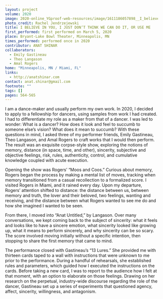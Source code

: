```yaml
---
layout: project
volume: 2020
image: 2020-online_YGproof-web-resources/image/1611186057898__I_believe_in_you__I_just_don_t_think_we_can_do_it__or_Use_Me--Anat_Shinar.png
photo_credit: Rachel Jendrzejewski
title: I BELIEVE IN YOU, I JUST DON’T THINK WE CAN DO IT, OR USE ME
first_performed: first performed on March 5, 2020
place: Bryant-Lake Bowl Theater, Minneapolis, MN
times_performed: performed once in 2020
contributor: ANAT SHINAR
collaborators:
  - Emily Gastineau
  - Theo Langason
  - Amal Rogers
home: "Minneapolis, MN / Miami, FL"
links:
  - http://anatshinar.com
contact: anat.shinar@gmail.com
footnote: ""
tags: []
pages: 564-565
---
```


I am a dance-maker and usually perform my own work. In 2020, I decided to apply to a fellowship for dancers, using samples from work I had created. I had to differentiate my role as a maker from that of a dancer. I was led to wonder: What is a dancer? How does it look and feel to succumb to someone else’s vision? What does it mean to succumb? With these questions in mind, I asked three of my performer friends, Emily Gastineau, Theo Langason, and Amal Rogers to craft works that I would then perform.
The result was an exquisite corpse-style show, exploring the notions of memory, distance (in space, time, and other), sincerity, subjective and objective feelings, risk, rules, authenticity, control, and cumulative knowledge coupled with acute execution.

Opening the show was Rogers’ “Moos and Coos.” Curious about memory, Rogers began the process by making a mental list of moves, tracking when memory transitioned from a casual recollection to a formalized score. I visited Rogers in Miami, and it rained every day. Upon my departure, Rogers’ attention shifted to distance: the distance between us, between memory and truth, the lover and their beloved, two feelings, wanting and receiving, and the distance between what Rogers wanted to see me do and how she imagined I wanted to be seen.

From there, I moved into “Anat Untitled,” by Langason. Over many conversations, we kept coming back to the subject of sincerity: what it feels and looks like to have a sincere emotion, what sincerity looked like growing up, what it means to perform sincerely, and why sincerity can be so scary. The score involved moving initially without a specific intention, then stopping to share the first memory that came to mind.

The performance closed with Gastineau’s “13 Lures.” She provided me with thirteen cards taped to a wall with instructions that were unknown to me prior to the performance. During a handful of rehearsals, she established rules and parameters, which guided how I executed the instructions on the cards. Before taking a new card, I was to report to the audience how I felt at that moment, with an option to elaborate on those feelings. Drawing on her research on the perpetual, industry-wide discourse regarding the role of the dancer, Gastineau set up a series of experiments that questioned agency, affect, sincerity, willingness, and antagonism.
